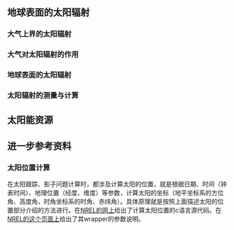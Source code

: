 
## 地球表面的太阳辐射

### 大气上界的太阳辐射

### 大气对太阳辐射的作用

### 地球表面的太阳辐射

### 太阳辐射的测量与计算

## 太阳能资源


## 进一步参考资料

### 太阳位置计算

在太阳跟踪、影子问题计算时，都涉及计算太阳的位置，就是根据日期、时间（钟表时间）、地理位置（经度、维度）等参数，计算太阳的坐标（地平坐标系的方位角、高度角，时角坐标系的时角、赤纬角）。具体原理就是按照上面描述太阳的位置部分介绍的方法进行。在[NREL的网上](https://midcdmz.nrel.gov/spa/)给出了计算太阳位置的c语言源代码。在[NREL的这个页面上](https://www.nrel.gov/grid/solar-resource/solpos.html)给出了其wrapper的参数说明。




